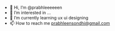 - 👋 Hi, I’m @prabhleeeeeen
- 👀 I’m interested in ...
- 🌱 I’m currently learning ux ui designing
- 📫 How to reach me prabhleensondhi@gmail.com

<!---
prabhleeeeeen/prabhleeeeeen is a ✨ special ✨ repository because its `README.md` (this file) appears on your GitHub profile.
You can click the Preview link to take a look at your changes.
--->
